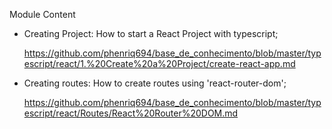 Module Content

- Creating Project: How to start a React Project with typescript;

  https://github.com/phenriq694/base_de_conhecimento/blob/master/typescript/react/1.%20Create%20a%20Project/create-react-app.md

- Creating routes: How to create routes using 'react-router-dom';

  https://github.com/phenriq694/base_de_conhecimento/blob/master/typescript/react/Routes/React%20Router%20DOM.md
